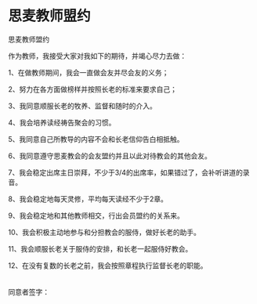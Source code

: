 # 思麦教师盟约



<p>思麦教师盟约</p>

<p>作为教师，我接受大家对我如下的期待，并竭心尽力去做：</p>

<p>1、在做教师期间，我会一直做会友并尽会友的义务；</p>

<p>2、努力在各方面做榜样并按照长老的标准来要求自己；</p>

<p>3、我同意顺服长老的牧养、监督和随时的介入。</p>

<p>4、我会培养读经祷告聚会的习惯。</p>

<p>5、我同意自己所教导的内容不会和长老信仰告白相抵触。</p>

<p>6、我同意遵守思麦教会的会友盟约并且以此对待教会的其他会友。</p>

<p>7、我会稳定出席主日崇拜，不少于3/4的出席率，如果错过了，会补听讲道的录音。</p>

<p>8、我会稳定地每天灵修，平均每天读经不少于2章。</p>

<p>9、我会稳定地和其他教师相交，行出会员盟约的关系来。</p>

<p>10、我会积极主动地参与和分担教会的服侍，做好长老的助手。</p>

<p>11、我会顺服长老关于服侍的安排，和长老一起服侍好教会。</p>

<p>12、在没有复数的长老之前，我会按照章程执行监督长老的职能。<br />
&nbsp;<br />
&nbsp;<br />
同意者签字：</p>